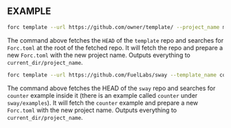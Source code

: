 
## EXAMPLE

```sh
forc template --url https://github.com/owner/template/ --project_name my_example_project
```

The command above fetches the `HEAD` of the `template` repo and searches for `Forc.toml` at the root of the fetched repo. It will fetch the repo and prepare a new `Forc.toml` with the new project name. Outputs everything to `current_dir/project_name`.

```sh
forc template --url https://github.com/FuelLabs/sway --template_name counter --project_name my_example_project
```

The command above fetches the HEAD of the `sway` repo and searches for `counter` example inside it (there is an example called `counter` under `sway/examples`). It will fetch the `counter` example and prepare a new `Forc.toml` with the new project name. Outputs everything to `current_dir/project_name`.
